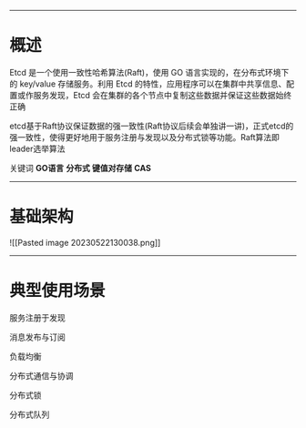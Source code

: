 ___
# 概述
Etcd 是一个使用一致性哈希算法(Raft)，使用 GO 语言实现的，在分布式环境下的 key/value 存储服务。利用 Etcd 的特性，应用程序可以在集群中共享信息、配置或作服务发现，Etcd 会在集群的各个节点中复制这些数据并保证这些数据始终正确

etcd基于Raft协议保证数据的强一致性(Raft协议后续会单独讲一讲)，正式etcd的强一致性，使得更好地用于服务注册与发现以及分布式锁等功能。Raft算法即leader选举算法

关键词
**GO语言**
**分布式**
**键值对存储**
**CAS**

___
# 基础架构
![[Pasted image 20230522130038.png]]

___
# 典型使用场景
服务注册于发现

消息发布与订阅

负载均衡

分布式通信与协调

分布式锁

分布式队列






